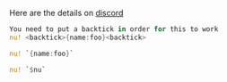 
Here are the details on
[discord](https://discord.com/channels/601130461678272522/883114084264968223/988185687079653416)

```rust
You need to put a backtick in order for this to work
nu! <backtick>{name:foo}<backtick>
```

```rust
nu! `{name:foo}`
```

```rust
nu! `$nu`
```
